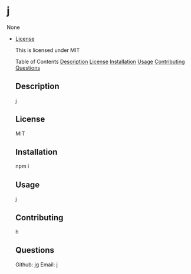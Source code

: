 # j
  None
  
* [License](#license)

  This is licensed under MIT


  Table of Contents
  [Description](#description)
  [License](#license)
  [Installation](#installation)
  [Usage](#usage)
  [Contributing](#contributing)
  [Questions](#questions)
  ## Description
  j
  ## License
  MIT
  ## Installation
  npm i
  ## Usage 
  j
  ## Contributing
  h
  ## Questions
  Github: [jg](github.com/jg)
  Email: j
  